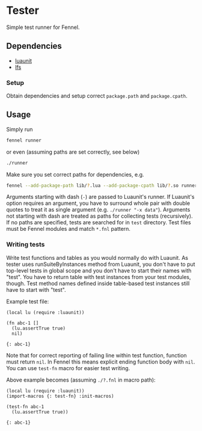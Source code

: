 # Tester

Simple test runner for Fennel.

## Dependencies
- [luaunit](https://github.com/bluebird75/luaunit)
- [lfs](https://github.com/lunarmodules/luafilesystem)

### Setup

Obtain dependencies and setup correct `package.path` and `package.cpath`.

## Usage

Simply run
```bash
fennel runner
```
or even (assuming paths are set correctly, see below)
```bash
./runner
```

Make sure you set correct paths for dependencies, e.g.
```bash
fennel --add-package-path lib/?.lua --add-package-cpath lib/?.so runner
```

Arguments starting with dash (`-`) are passed to Luaunit's runner. If Luaunit's
option requires an argument, you have to surround whole pair with double quotes
to treat it as single argument (e.g. `./runner "-x data"`). Arguments not
starting with dash are treated as paths for collecting tests (recursively). If
no paths are specified, tests are searched for in `test` directory. Test files
must be Fennel modules and match `*.fnl` pattern.

### Writing tests

Write test functions and tables as you would normally do with Luaunit. As
tester uses runSuiteByInstances method from Luaunit, you don't have to
put top-level tests in global scope and you don't have to start their names
with "test". You have to return table with test instances from your test
modules, though. Test method names defined inside table-based test instances
still have to start with "test".

Example test file:
```fennel
(local lu (require :luaunit))

(fn abc-1 []
  (lu.assertTrue true)
  nil)

{: abc-1}
```

Note that for correct reporting of failing line within test function, function
must return `nil`. In Fennel this means explicit ending function body with
`nil`. You can use `test-fn` macro for easier test writing.

Above example becomes (assuming `./?.fnl` in macro path):
```fennel
(local lu (require :luaunit))
(import-macros {: test-fn} :init-macros)

(test-fn abc-1
  (lu.assertTrue true))

{: abc-1}
```
